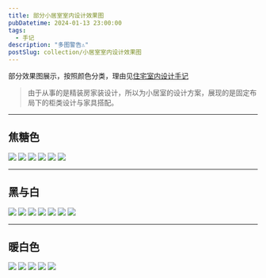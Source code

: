 ```yaml
---
title: 部分小居室室内设计效果图
pubDatetime: 2024-01-13 23:00:00
tags:
  - 手记
description: "多图警告⚠️"
postSlug: collection/小居室室内设计效果图
---
```


部分效果图展示，按照颜色分类，理由见[住宅室内设计手记](https://blog.yanick.cn/knowledge/%E4%BD%8F%E5%AE%85%E5%AE%A4%E5%86%85%E8%AE%BE%E8%AE%A1%E6%89%8B%E8%AE%B0/)

> 由于从事的是精装房家装设计，所以为小居室的设计方案，展现的是固定布局下的柜类设计与家具搭配。

---

## 焦糖色

![](https://yanick.oss-cn-beijing.aliyuncs.com/img/202410202324879.jpg)
![](https://yanick.oss-cn-beijing.aliyuncs.com/img/202410202324876.jpg)
![](https://yanick.oss-cn-beijing.aliyuncs.com/img/202410202324868.jpg)
![](https://yanick.oss-cn-beijing.aliyuncs.com/img/202410202324863.jpg)
![](https://yanick.oss-cn-beijing.aliyuncs.com/img/202410202324862.jpg)
![](https://yanick.oss-cn-beijing.aliyuncs.com/img/202410202324859.jpg)

---

## 黑与白

![](https://yanick.oss-cn-beijing.aliyuncs.com/img/202410202324856.jpg)
![](https://yanick.oss-cn-beijing.aliyuncs.com/img/202410202324878.jpg)
![](https://yanick.oss-cn-beijing.aliyuncs.com/img/202410202324877.jpg)
![](https://yanick.oss-cn-beijing.aliyuncs.com/img/202410202324875.jpg)
![](https://yanick.oss-cn-beijing.aliyuncs.com/img/202410202324874.jpg)
![](https://yanick.oss-cn-beijing.aliyuncs.com/img/202410202324867.jpg)
![](https://yanick.oss-cn-beijing.aliyuncs.com/img/202410202324857.jpg)

---

## 暖白色

![](https://yanick.oss-cn-beijing.aliyuncs.com/img/202410202324865.jpg)
![](https://yanick.oss-cn-beijing.aliyuncs.com/img/202410202324866.jpg)
![](https://yanick.oss-cn-beijing.aliyuncs.com/img/202410202324869.jpg)
![](https://yanick.oss-cn-beijing.aliyuncs.com/img/202410202324873.jpg)
![](https://yanick.oss-cn-beijing.aliyuncs.com/img/202410202324872.jpg)
